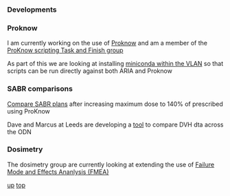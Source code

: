 ### Developments

### Proknow
I am currently working on the use of [Proknow](../proknow/README.md) and am a member of the [ProKnow scripting Task and Finish group](https://github.com/nhs-proknow)

As part of this we are looking at installing [miniconda within the VLAN](../proknow/conda_in_the_vlan.md) so that scripts can be run directly against both ARIA and Proknow

### SABR comparisons
[Compare SABR plans](./SABR_comparison/README.md) after increasing maximum dose to 140% of prescribed using ProKnow


Dave and Marcus at Leeds are developing a [tool](./DVH_tool.md) to compare DVH dta across the ODN


### Dosimetry
The dosimetry group are currently looking at extending the use of [Failure Mode and Effects Ananlysis (FMEA)](./FMEA/README.md) 


[up](README.md)
[top](../README.md)

